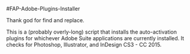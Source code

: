#FAP-Adobe-Plugins-Installer

Thank god for find and replace.

This is a (probably overly-long) script that installs the auto-activation plugins for whichever Adobe Suite applications are currently installed. It checks for Photoshop, Illustrator, and InDesign CS3 - CC 2015.